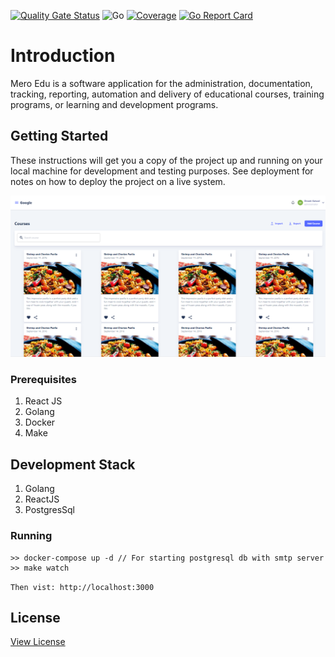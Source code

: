 [![Quality Gate Status](https://sonarcloud.io/api/project_badges/measure?project=meroedu_meroedu&metric=alert_status)](https://sonarcloud.io/dashboard?id=meroedu_meroedu)
![Go](https://github.com/meroedu/meroedu/workflows/Go/badge.svg?branch=master)
[![Coverage](https://sonarcloud.io/api/project_badges/measure?project=meroedu_meroedu&metric=coverage)](https://sonarcloud.io/dashboard?id=meroedu_meroedu)
[![Go Report Card](https://goreportcard.com/badge/github.com/meroedu/meroedu)](https://goreportcard.com/report/github.com/meroedu/meroedu)
# Introduction
Mero Edu is a software application for the administration, documentation, tracking, reporting, automation and delivery of educational courses, training programs, or learning and development programs.

## Getting Started

These instructions will get you a copy of the project up and running on your local machine for development and testing purposes. See deployment for notes on how to deploy the project on a live system.

[![alt text](screenshots/merolms.png)](https://merolms.io)

### Prerequisites

1. React JS 
2. Golang
3. Docker
4. Make 


## Development Stack
1. Golang
2. ReactJS
3. PostgresSql


### Running 
```
>> docker-compose up -d // For starting postgresql db with smtp server
>> make watch
```
`Then vist: http://localhost:3000`

## License
[View License](https://github.com/k2glyph/merolms/blob/master/LICENSE)
